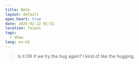 ```yaml
---
title: Note
layout: default
open_heart: true
date: 2025-02-22 01:51
location: Taipei
tags: 
  - Show
lang: en-US
---
```


> Is it OK if we try the hug again? I kind of like the hugging.
